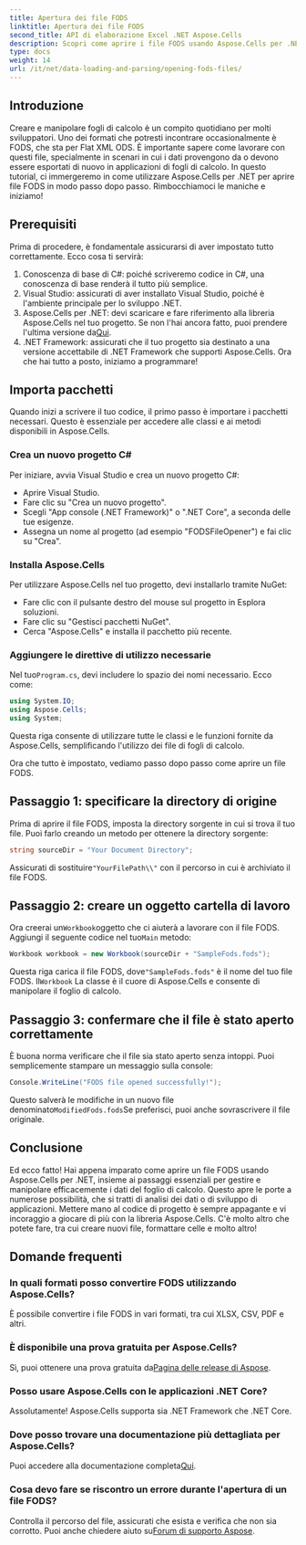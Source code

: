 ```yaml
---
title: Apertura dei file FODS
linktitle: Apertura dei file FODS
second_title: API di elaborazione Excel .NET Aspose.Cells
description: Scopri come aprire i file FODS usando Aspose.Cells per .NET con questa guida passo-passo. Perfetta per gli sviluppatori che vogliono manipolare i dati dei fogli di calcolo senza problemi.
type: docs
weight: 14
url: /it/net/data-loading-and-parsing/opening-fods-files/
---
```

## Introduzione
Creare e manipolare fogli di calcolo è un compito quotidiano per molti sviluppatori. Uno dei formati che potresti incontrare occasionalmente è FODS, che sta per Flat XML ODS. È importante sapere come lavorare con questi file, specialmente in scenari in cui i dati provengono da o devono essere esportati di nuovo in applicazioni di fogli di calcolo. In questo tutorial, ci immergeremo in come utilizzare Aspose.Cells per .NET per aprire file FODS in modo passo dopo passo. Rimbocchiamoci le maniche e iniziamo!
## Prerequisiti
Prima di procedere, è fondamentale assicurarsi di aver impostato tutto correttamente. Ecco cosa ti servirà:
1. Conoscenza di base di C#: poiché scriveremo codice in C#, una conoscenza di base renderà il tutto più semplice.
2. Visual Studio: assicurati di aver installato Visual Studio, poiché è l'ambiente principale per lo sviluppo .NET.
3.  Aspose.Cells per .NET: devi scaricare e fare riferimento alla libreria Aspose.Cells nel tuo progetto. Se non l'hai ancora fatto, puoi prendere l'ultima versione da[Qui](https://releases.aspose.com/cells/net/).
4. .NET Framework: assicurati che il tuo progetto sia destinato a una versione accettabile di .NET Framework che supporti Aspose.Cells.
Ora che hai tutto a posto, iniziamo a programmare!
## Importa pacchetti
Quando inizi a scrivere il tuo codice, il primo passo è importare i pacchetti necessari. Questo è essenziale per accedere alle classi e ai metodi disponibili in Aspose.Cells.
### Crea un nuovo progetto C#
Per iniziare, avvia Visual Studio e crea un nuovo progetto C#:
- Aprire Visual Studio.
- Fare clic su "Crea un nuovo progetto".
- Scegli "App console (.NET Framework)" o ".NET Core", a seconda delle tue esigenze.
- Assegna un nome al progetto (ad esempio "FODSFileOpener") e fai clic su "Crea".
### Installa Aspose.Cells
Per utilizzare Aspose.Cells nel tuo progetto, devi installarlo tramite NuGet:
- Fare clic con il pulsante destro del mouse sul progetto in Esplora soluzioni.
- Fare clic su "Gestisci pacchetti NuGet".
- Cerca "Aspose.Cells" e installa il pacchetto più recente.
### Aggiungere le direttive di utilizzo necessarie
 Nel tuo`Program.cs`, devi includere lo spazio dei nomi necessario. Ecco come:
```csharp
using System.IO;
using Aspose.Cells;
using System;
```
Questa riga consente di utilizzare tutte le classi e le funzioni fornite da Aspose.Cells, semplificando l'utilizzo dei file di fogli di calcolo.

Ora che tutto è impostato, vediamo passo dopo passo come aprire un file FODS.
## Passaggio 1: specificare la directory di origine
Prima di aprire il file FODS, imposta la directory sorgente in cui si trova il tuo file. Puoi farlo creando un metodo per ottenere la directory sorgente:
```csharp
string sourceDir = "Your Document Directory";
```
 Assicurati di sostituire`"YourFilePath\\"` con il percorso in cui è archiviato il file FODS.
## Passaggio 2: creare un oggetto cartella di lavoro
 Ora creerai un`Workbook`oggetto che ci aiuterà a lavorare con il file FODS. Aggiungi il seguente codice nel tuo`Main` metodo:
```csharp
Workbook workbook = new Workbook(sourceDir + "SampleFods.fods");
```
 Questa riga carica il file FODS, dove`"SampleFods.fods"` è il nome del tuo file FODS. Il`Workbook` La classe è il cuore di Aspose.Cells e consente di manipolare il foglio di calcolo.
## Passaggio 3: confermare che il file è stato aperto correttamente
È buona norma verificare che il file sia stato aperto senza intoppi. Puoi semplicemente stampare un messaggio sulla console:
```csharp
Console.WriteLine("FODS file opened successfully!");
```

 Questo salverà le modifiche in un nuovo file denominato`ModifiedFods.fods`Se preferisci, puoi anche sovrascrivere il file originale.
## Conclusione
Ed ecco fatto! Hai appena imparato come aprire un file FODS usando Aspose.Cells per .NET, insieme ai passaggi essenziali per gestire e manipolare efficacemente i dati del foglio di calcolo. Questo apre le porte a numerose possibilità, che si tratti di analisi dei dati o di sviluppo di applicazioni.
Mettere mano al codice di progetto è sempre appagante e vi incoraggio a giocare di più con la libreria Aspose.Cells. C'è molto altro che potete fare, tra cui creare nuovi file, formattare celle e molto altro!
## Domande frequenti
### In quali formati posso convertire FODS utilizzando Aspose.Cells?
È possibile convertire i file FODS in vari formati, tra cui XLSX, CSV, PDF e altri.
### È disponibile una prova gratuita per Aspose.Cells?
 Sì, puoi ottenere una prova gratuita da[Pagina delle release di Aspose](https://releases.aspose.com/).
### Posso usare Aspose.Cells con le applicazioni .NET Core?
Assolutamente! Aspose.Cells supporta sia .NET Framework che .NET Core.
### Dove posso trovare una documentazione più dettagliata per Aspose.Cells?
 Puoi accedere alla documentazione completa[Qui](https://reference.aspose.com/cells/net/).
### Cosa devo fare se riscontro un errore durante l'apertura di un file FODS?
 Controlla il percorso del file, assicurati che esista e verifica che non sia corrotto. Puoi anche chiedere aiuto su[Forum di supporto Aspose](https://forum.aspose.com/c/cells/9).